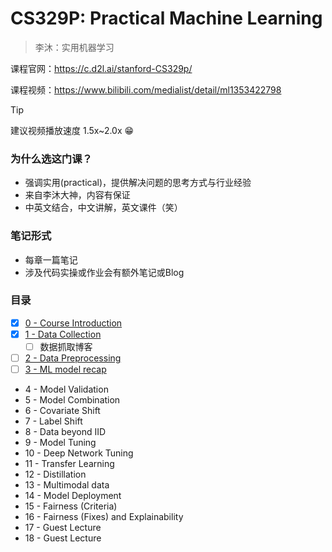 # CS329P: Practical Machine Learning

> 李沐：实用机器学习

课程官网：https://c.d2l.ai/stanford-CS329p/ 

课程视频：https://www.bilibili.com/medialist/detail/ml1353422798

> [!TIP]
> 建议视频播放速度 1.5x~2.0x 😁

### 为什么选这门课？

- 强调实用(practical)，提供解决问题的思考方式与行业经验
- 来自李沐大神，内容有保证
- 中英文结合，中文讲解，英文课件（笑）

### 笔记形式

- 每章一篇笔记
- 涉及代码实操或作业会有额外笔记或Blog

### 目录

* [x] [0 - Course Introduction](CS329p/ch0.md)
* [x] [1 - Data Collection](CS329p/ch1.md)
  * [ ] 数据抓取博客
* [ ] [2 - Data Preprocessing](CS329p/ch2.md)
* [ ] [3 - ML model recap](CS329p/ch3.md)
* 4 - Model Validation
* 5 - Model Combination
* 6 - Covariate Shift
* 7 - Label Shift
* 8 - Data beyond IID
* 9 - Model Tuning
* 10 - Deep Network Tuning
* 11 - Transfer Learning
* 12 - Distillation
* 13 - Multimodal data
* 14 - Model Deployment
* 15 - Fairness (Criteria)
* 16 - Fairness (Fixes) and Explainability
* 17 - Guest Lecture
* 18 - Guest Lecture
